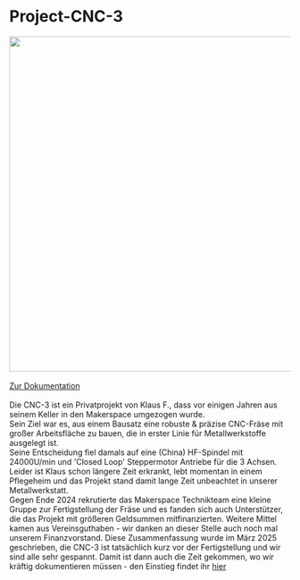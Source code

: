 # Project-CNC-3

<img src="https://github.com/user-attachments/assets/1bac62d6-fd32-41f3-9251-5f63c5269b93" width="600"><br><br>
[Zur Dokumentation](https://makerspace-wi.github.io/Project-CNC-3/)<br><br>
Die CNC-3 ist ein Privatprojekt von Klaus F., dass vor einigen Jahren aus seinem Keller in den Makerspace umgezogen wurde.  
Sein Ziel war es, aus einem Bausatz eine robuste & präzise CNC-Fräse mit großer Arbeitsfläche zu bauen, die in erster Linie für Metallwerkstoffe ausgelegt ist.  
Seine Entscheidung fiel damals auf eine (China) HF-Spindel mit 24000U/min und 'Closed Loop' Steppermotor Antriebe für die 3 Achsen.  
Leider ist Klaus schon längere Zeit erkrankt, lebt momentan in einem Pflegeheim und das Projekt stand damit lange Zeit unbeachtet in unserer Metallwerkstatt.  
Gegen Ende 2024 rekrutierte das Makerspace Technikteam eine kleine Gruppe zur Fertigstellung der Fräse und es fanden sich auch Unterstützer, die das Projekt mit größeren Geldsummen mitfinanzierten. Weitere Mittel kamen aus Vereinsguthaben - wir danken an dieser Stelle auch noch mal unserem Finanzvorstand.
Diese Zusammenfassung wurde im März 2025 geschrieben, die CNC-3 ist tatsächlich kurz vor der Fertigstellung und wir sind alle sehr gespannt.
Damit ist dann auch die Zeit gekommen, wo wir kräftig dokumentieren müssen - den Einstieg findet ihr [hier](https://makerspace-wi.github.io/Project-CNC-3/)
